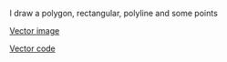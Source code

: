 I draw a polygon, rectangular, polyline and some points

[Vector image](https://github.com/AtikulRahi/Gee-vector/blob/main/Screenshot%20(2).png)

[Vector code](https://code.earthengine.google.com/5d34038690841ef0219c45ec7190bd92)

